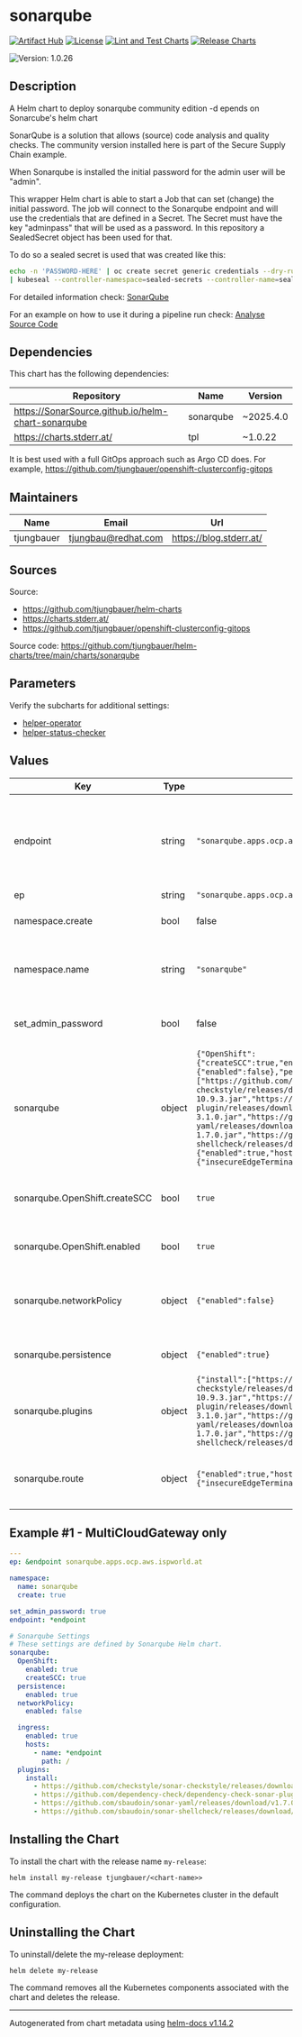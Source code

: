 

# sonarqube

  [![Artifact Hub](https://img.shields.io/endpoint?url=https://artifacthub.io/badge/repository/openshift-bootstraps)](https://artifacthub.io/packages/search?repo=openshift-bootstraps)
  [![License](https://img.shields.io/badge/License-Apache_2.0-blue.svg)](https://opensource.org/licenses/Apache-2.0)
  [![Lint and Test Charts](https://github.com/tjungbauer/helm-charts/actions/workflows/lint_and_test_charts.yml/badge.svg)](https://github.com/tjungbauer/helm-charts/actions/workflows/lint_and_test_charts.yml)
  [![Release Charts](https://github.com/tjungbauer/helm-charts/actions/workflows/release.yml/badge.svg)](https://github.com/tjungbauer/helm-charts/actions/workflows/release.yml)

  ![Version: 1.0.26](https://img.shields.io/badge/Version-1.0.26-informational?style=flat-square)

 

  ## Description

  A Helm chart to deploy sonarqube community edition -d epends on Sonarcube's helm chart

SonarQube is a solution that allows (source) code analysis and quality checks. The community version installed here is part of the Secure Supply Chain example.

When Sonarqube is installed the initial password for the admin user will be "admin".

This wrapper Helm chart is able to start a Job that can set (change) the initial password.
The job will connect to the Sonarqube endpoint and will use the credentials that are defined in a Secret. The Secret must have the key "adminpass" that will be used as a password.
In this repository a SealedSecret object has been used for that.

To do so a sealed secret is used that was created like this:

```bash
echo -n 'PASSWORD-HERE' | oc create secret generic credentials --dry-run=client --from-file=adminpass=/dev/stdin -o yaml -n sonarqube \
| kubeseal --controller-namespace=sealed-secrets --controller-name=sealed-secrets --format yaml
```

For detailed information check: [SonarQube](https://www.sonarsource.com/products/sonarqube/)

For an example on how to use it during a pipeline run check: [Analyse Source Code](https://blog.stderr.at/securesupplychain/2023-06-18-securesupplychain-step3/)

## Dependencies

This chart has the following dependencies:

| Repository | Name | Version |
|------------|------|---------|
| https://SonarSource.github.io/helm-chart-sonarqube | sonarqube | ~2025.4.0 |
| https://charts.stderr.at/ | tpl | ~1.0.22 |

It is best used with a full GitOps approach such as Argo CD does. For example, https://github.com/tjungbauer/openshift-clusterconfig-gitops

## Maintainers

| Name | Email | Url |
| ---- | ------ | --- |
| tjungbauer | <tjungbau@redhat.com> | <https://blog.stderr.at/> |

## Sources
Source:
* <https://github.com/tjungbauer/helm-charts>
* <https://charts.stderr.at/>
* <https://github.com/tjungbauer/openshift-clusterconfig-gitops>

Source code: https://github.com/tjungbauer/helm-charts/tree/main/charts/sonarqube

## Parameters

Verify the subcharts for additional settings:

* [helper-operator](https://github.com/tjungbauer/helm-charts/tree/main/charts/helper-operator)
* [helper-status-checker](https://github.com/tjungbauer/helm-charts/tree/main/charts/helper-operator)

## Values

| Key | Type | Default | Description |
|-----|------|---------|-------------|
| endpoint | string | `"sonarqube.apps.ocp.aws.ispworld.at"` | Endpoint so that the Job that is configuring the initial password can connect. |
| ep | string | `"sonarqube.apps.ocp.aws.ispworld.at"` |  |
| namespace.create | bool | false | Shall the namespace be created? |
| namespace.name | string | `"sonarqube"` | Namespace where Sonarqube shall be deployed |
| set_admin_password | bool | false | Start a Job to set an initial password |
| sonarqube | object | `{"OpenShift":{"createSCC":true,"enabled":true},"fullnameOverride":"sonarqube","networkPolicy":{"enabled":false},"persistence":{"enabled":true},"plugins":{"install":["https://github.com/checkstyle/sonar-checkstyle/releases/download/10.9.3/checkstyle-sonar-plugin-10.9.3.jar","https://github.com/dependency-check/dependency-check-sonar-plugin/releases/download/3.1.0/sonar-dependency-check-plugin-3.1.0.jar","https://github.com/sbaudoin/sonar-yaml/releases/download/v1.7.0/sonar-yaml-plugin-1.7.0.jar","https://github.com/sbaudoin/sonar-shellcheck/releases/download/v2.5.0/sonar-shellcheck-plugin-2.5.0.jar"]},"route":{"enabled":true,"host":"sonarqube.apps.ocp.aws.ispworld.at","tls":{"insecureEdgeTerminationPolicy":"Allow","termination":"edge"}}}` | Sonarqube Settings These settings are defined by Sonarqube Helm chart. |
| sonarqube.OpenShift.createSCC | bool | `true` | The SCC should be created for OpenShift deployment. |
| sonarqube.OpenShift.enabled | bool | `true` | OpenShift should be enabled |
| sonarqube.networkPolicy | object | `{"enabled":false}` | Enable Network Polocies ... maybe I should set this to true |
| sonarqube.persistence | object | `{"enabled":true}` | Keep the data persistent |
| sonarqube.plugins | object | `{"install":["https://github.com/checkstyle/sonar-checkstyle/releases/download/10.9.3/checkstyle-sonar-plugin-10.9.3.jar","https://github.com/dependency-check/dependency-check-sonar-plugin/releases/download/3.1.0/sonar-dependency-check-plugin-3.1.0.jar","https://github.com/sbaudoin/sonar-yaml/releases/download/v1.7.0/sonar-yaml-plugin-1.7.0.jar","https://github.com/sbaudoin/sonar-shellcheck/releases/download/v2.5.0/sonar-shellcheck-plugin-2.5.0.jar"]}` | additional plugins to install |
| sonarqube.route | object | `{"enabled":true,"host":"sonarqube.apps.ocp.aws.ispworld.at","tls":{"insecureEdgeTerminationPolicy":"Allow","termination":"edge"}}` | Enable ingress, using the defind endpoint. |

## Example #1 - MultiCloudGateway only

```yaml
---
ep: &endpoint sonarqube.apps.ocp.aws.ispworld.at

namespace:
  name: sonarqube
  create: true

set_admin_password: true
endpoint: *endpoint

# Sonarqube Settings
# These settings are defined by Sonarqube Helm chart.
sonarqube:
  OpenShift:
    enabled: true
    createSCC: true
  persistence:
    enabled: true
  networkPolicy:
    enabled: false

  ingress:
    enabled: true
    hosts:
      - name: *endpoint
        path: /
  plugins:
    install:
      - https://github.com/checkstyle/sonar-checkstyle/releases/download/10.9.3/checkstyle-sonar-plugin-10.9.3.jar
      - https://github.com/dependency-check/dependency-check-sonar-plugin/releases/download/3.1.0/sonar-dependency-check-plugin-3.1.0.jar
      - https://github.com/sbaudoin/sonar-yaml/releases/download/v1.7.0/sonar-yaml-plugin-1.7.0.jar
      - https://github.com/sbaudoin/sonar-shellcheck/releases/download/v2.5.0/sonar-shellcheck-plugin-2.5.0.jar
```

## Installing the Chart

To install the chart with the release name `my-release`:

```console
helm install my-release tjungbauer/<chart-name>>
```

The command deploys the chart on the Kubernetes cluster in the default configuration.

## Uninstalling the Chart

To uninstall/delete the my-release deployment:

```console
helm delete my-release
```

The command removes all the Kubernetes components associated with the chart and deletes the release.

----------------------------------------------
Autogenerated from chart metadata using [helm-docs v1.14.2](https://github.com/norwoodj/helm-docs/releases/v1.14.2)
